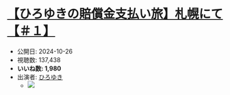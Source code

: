 # [【ひろゆきの賠償金支払い旅】札幌にて【＃１】](https://www.youtube.com/watch?v=yTGKZsNcV8E)
-   公開日: 2024-10-26
-   視聴数: 137,438
-   **いいね数: 1,980**
-   出演者: [ひろゆき](/rehacq_fan/people/ひろゆき "wikilink")
    - [![](https://img.youtube.com/vi/yTGKZsNcV8E/hqdefault.jpg)](https://www.youtube.com/watch?v=yTGKZsNcV8E)
